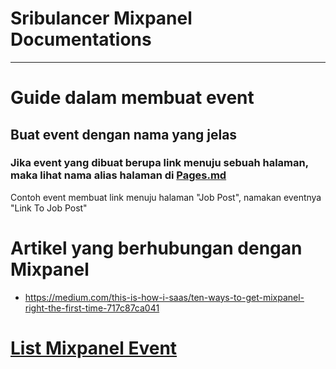 # Sribulancer Mixpanel Documentations
---

# Guide dalam membuat event

## Buat event dengan nama yang jelas

### Jika event yang dibuat berupa link menuju sebuah halaman, maka lihat nama alias halaman di [Pages.md](pages.md)

Contoh event membuat link menuju halaman "Job Post", namakan eventnya "Link To Job Post"

# Artikel yang berhubungan dengan Mixpanel

- https://medium.com/this-is-how-i-saas/ten-ways-to-get-mixpanel-right-the-first-time-717c87ca041

# [List Mixpanel Event](pages.md)
